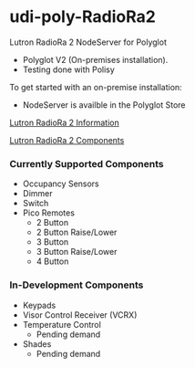 # udi-poly-RadioRa2

Lutron RadioRa 2 NodeServer for Polyglot

- Polyglot V2 (On-premises installation).
- Testing done with Polisy

To get started with an on-premise installation: 
- NodeServer is availble in the Polyglot Store

[Lutron RadioRa 2 Information](https://www.lutron.com/en-US/Products/Pages/WholeHomeSystems/RadioRA2/Overview.aspx)

[Lutron RadioRa 2 Components](https://www.lutron.com/en-US/Products/Pages/WholeHomeSystems/RadioRA2/Components.aspx)

### Currently Supported Components
- Occupancy Sensors
- Dimmer
- Switch
- Pico Remotes
    - 2 Button
    - 2 Button Raise/Lower
    - 3 Button
    - 3 Button Raise/Lower
    - 4 Button

### In-Development Components
- Keypads
- Visor Control Receiver (VCRX)
- Temperature Control
    - Pending demand
- Shades
    - Pending demand